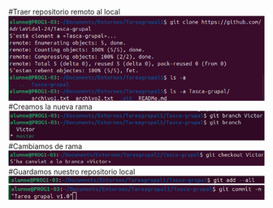 #Traer repositorio remoto al  local
![Repositorio remoto --> local](./img/Cap1.png)
#Creamos la nueva rama
![Creamos nueva rama](./img/Cap2.png)
#Cambiamos de rama
![Rama individual](./img/Cap3.png)
#Guardamos nuestro repositorio local
![Pasamos al stage](./img/Cap4.png)
![hacemos commit](./img/Cap5.png)

